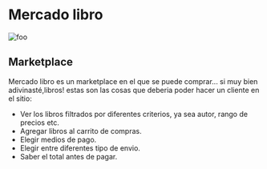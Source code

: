 # Mercado libro


<p><img src="https://refactoring.guru/images/patterns/content/facade/facade.png" alt="foo" title="facade" /></p>

## Marketplace

Mercado libro es un marketplace en el que se puede comprar... si muy bien adivinasté,libros!
estas son las cosas que deberia poder hacer un cliente en el sitio:

* Ver los libros filtrados por diferentes criterios, ya sea autor, rango de precios etc.
* Agregar libros al carrito de compras.
* Elegir medios de pago.
* Elegir entre diferentes tipo de envio.
* Saber el total antes de pagar.


